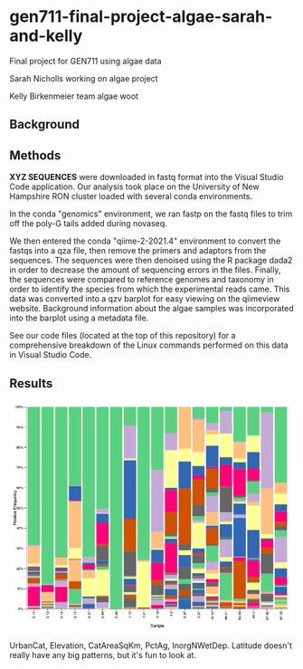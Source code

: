 # gen711-final-project-algae-sarah-and-kelly
Final project for GEN711 using algae data

Sarah Nicholls
working on algae project

Kelly Birkenmeier
team algae woot

## Background

## Methods
**XYZ SEQUENCES** were downloaded in fastq format into the Visual Studio Code application. Our analysis took place on the University of New Hampshire RON cluster loaded with several conda environments.

In the conda "genomics" environment, we ran fastp on the fastq files to trim off the poly-G tails added during novaseq. 

We then entered the conda "qiime-2-2021.4" environment to convert the fastqs into a qza file, then remove the primers and adaptors from the sequences. The sequences were then denoised using the R package dada2 in order to decrease the amount of sequencing errors in the files. Finally, the sequences were compared to reference genomes and taxonomy in order to identify the species from which the experimental reads came. This data was converted into a qzv barplot for easy viewing on the qiimeview website. Background information about the algae samples was incorporated into the barplot using a metadata file.

See our code files (located at the top of this repository) for a comprehensive breakdown of the Linux commands performed on this data in Visual Studio Code.


## Results

![plot](Figures/Urban.png)

UrbanCat, Elevation, CatAreaSqKm, PctAg, InorgNWetDep.
Latitude doesn't really have any big patterns, but it's fun to look at.

